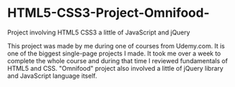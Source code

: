 # HTML5-CSS3-Project-Omnifood-
Project involving HTML5 CSS3 a little of JavaScript and jQuery

This project was made by me during one of courses from Udemy.com. It is one of the biggest single-page projects I made. It took me over a week to complete the whole course and during that time I reviewed fundamentals of HTML5 and CSS. "Omnifood" project also involved a little of jQuery library and JavaScript language itself. 
